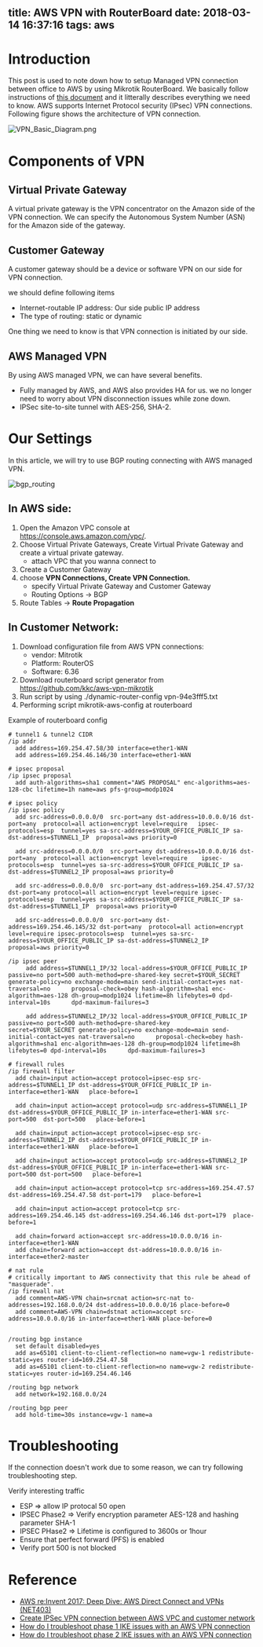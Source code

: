 title: AWS VPN with RouterBoard
date: 2018-03-14 16:37:16
tags: aws
---

# Introduction #

This post is used to note down how to setup Managed VPN connection between office to AWS by using Mikrotik RouterBoard. We basically follow instructions of [this document](https://docs.aws.amazon.com/AmazonVPC/latest/UserGuide/VPC_VPN.html) and it litterally describes everything we need to know. AWS supports Internet Protocol security (IPsec) VPN connections. Following figure shows the architecture of VPN connection.

![VPN_Basic_Diagram.png](https://docs.aws.amazon.com/AmazonVPC/latest/UserGuide/images/VPN_Basic_Diagram.png)

# Components of VPN #

## Virtual Private Gateway ##

A virtual private gateway is the VPN concentrator on the Amazon side of the VPN connection. We can specify the Autonomous System Number (ASN) for the Amazon side of the gateway.

## Customer Gateway ##

A customer gateway should be a device or software VPN on our side for VPN connection.

we should define following items
- Internet-routable IP address: Our side public IP address
- The type of routing: static or dynamic

One thing we need to know is that VPN connection is initiated by our side.

## AWS Managed VPN ##

By using AWS managed VPN, we can have several benefits.

- Fully managed by AWS, and AWS also provides HA for us. we no longer need to worry about VPN disconnection issues while zone down.
- IPSec site-to-site tunnel with AES-256, SHA-2.

# Our Settings #

In this article, we will try to use BGP routing connecting with AWS managed VPN.

![bgp_routing](/img/2018-03/bgp-routing.png)

## In AWS side: ##
1. Open the Amazon VPC console at https://console.aws.amazon.com/vpc/.
2. Choose Virtual Private Gateways, Create Virtual Private Gateway and create a virtual private gateway.
	- attach VPC that you wanna connect to
3. Create a Customer Gateway
4. choose **VPN Connections, Create VPN Connection.**
	- specify Virtual Private Gateway and Customer Gateway
	- Routing Options → BGP
5. Route Tables → **Route Propagation**

## In Customer Network: ##
1. Download configuration file from AWS VPN connections:
	- vendor: Mitrotik
	- Platform: RouterOS
	- Software: 6.36
2. Download routerboard script generator from https://github.com/kkc/aws-vpn-mikrotik
3. Run script by using ./dynamic-router-config vpn-94e3fff5.txt
4. Performing script mikrotik-aws-config at routerboard

Example of routerboard config
```
# tunnel1 & tunnel2 CIDR
/ip addr
  add address=169.254.47.58/30 interface=ether1-WAN
  add address=169.254.46.146/30 interface=ether1-WAN

# ipsec proposal
/ip ipsec proposal
  add auth-algorithms=sha1 comment="AWS PROPOSAL" enc-algorithms=aes-128-cbc lifetime=1h name=aws pfs-group=modp1024

# ipsec policy
/ip ipsec policy
  add src-address=0.0.0.0/0  src-port=any dst-address=10.0.0.0/16 dst-port=any  protocol=all action=encrypt level=require   ipsec-protocols=esp  tunnel=yes sa-src-address=$YOUR_OFFICE_PUBLIC_IP sa-dst-address=$TUNNEL1_IP  proposal=aws priority=0

  add src-address=0.0.0.0/0  src-port=any dst-address=10.0.0.0/16 dst-port=any  protocol=all action=encrypt level=require    ipsec-protocols=esp  tunnel=yes sa-src-address=$YOUR_OFFICE_PUBLIC_IP sa-dst-address=$TUNNEL2_IP proposal=aws priority=0

  add src-address=0.0.0.0/0  src-port=any dst-address=169.254.47.57/32 dst-port=any protocol=all action=encrypt level=require ipsec-protocols=esp  tunnel=yes sa-src-address=$YOUR_OFFICE_PUBLIC_IP sa-dst-address=$TUNNEL1_IP  proposal=aws priority=0

  add src-address=0.0.0.0/0  src-port=any dst-address=169.254.46.145/32 dst-port=any  protocol=all action=encrypt level=require ipsec-protocols=esp  tunnel=yes sa-src-address=$YOUR_OFFICE_PUBLIC_IP sa-dst-address=$TUNNEL2_IP  proposal=aws priority=0

/ip ipsec peer
     add address=$TUNNEL1_IP/32 local-address=$YOUR_OFFICE_PUBLIC_IP passive=no port=500 auth-method=pre-shared-key secret=$YOUR_SECRET generate-policy=no exchange-mode=main send-initial-contact=yes nat-traversal=no      proposal-check=obey hash-algorithm=sha1 enc-algorithm=aes-128 dh-group=modp1024 lifetime=8h lifebytes=0 dpd-interval=10s      dpd-maximum-failures=3
 
     add address=$TUNNEL2_IP/32 local-address=$YOUR_OFFICE_PUBLIC_IP passive=no port=500 auth-method=pre-shared-key      secret=$YOUR_SECRET generate-policy=no exchange-mode=main send-initial-contact=yes nat-traversal=no      proposal-check=obey hash-algorithm=sha1 enc-algorithm=aes-128 dh-group=modp1024 lifetime=8h lifebytes=0 dpd-interval=10s      dpd-maximum-failures=3

# firewall rules
/ip firewall filter
  add chain=input action=accept protocol=ipsec-esp src-address=$TUNNEL1_IP dst-address=$YOUR_OFFICE_PUBLIC_IP in-interface=ether1-WAN   place-before=1
 
  add chain=input action=accept protocol=udp src-address=$TUNNEL1_IP dst-address=$YOUR_OFFICE_PUBLIC_IP in-interface=ether1-WAN src-port=500  dst-port=500   place-before=1
 
  add chain=input action=accept protocol=ipsec-esp src-address=$TUNNEL2_IP dst-address=$YOUR_OFFICE_PUBLIC_IP in-interface=ether1-WAN   place-before=1
 
  add chain=input action=accept protocol=udp src-address=$TUNNEL2_IP dst-address=$YOUR_OFFICE_PUBLIC_IP in-interface=ether1-WAN src-port=500 dst-port=500   place-before=1
 
  add chain=input action=accept protocol=tcp src-address=169.254.47.57 dst-address=169.254.47.58 dst-port=179   place-before=1
 
  add chain=input action=accept protocol=tcp src-address=169.254.46.145 dst-address=169.254.46.146 dst-port=179  place-before=1
 
  add chain=forward action=accept src-address=10.0.0.0/16 in-interface=ether1-WAN
  add chain=forward action=accept dst-address=10.0.0.0/16 in-interface=ether2-master
 
# nat rule
# critically important to AWS connectivity that this rule be ahead of "masquerade".
/ip firewall nat
  add comment=AWS-VPN chain=srcnat action=src-nat to-addresses=192.168.0.0/24 dst-address=10.0.0.0/16 place-before=0
  add comment=AWS-VPN chain=dstnat action=accept src-address=10.0.0.0/16 in-interface=ether1-WAN place-before=0


/routing bgp instance
  set default disabled=yes
  add as=65101 client-to-client-reflection=no name=vgw-1 redistribute-static=yes router-id=169.254.47.58
  add as=65101 client-to-client-reflection=no name=vgw-2 redistribute-static=yes router-id=169.254.46.146
 
/routing bgp network
  add network=192.168.0.0/24
 
/routing bgp peer
  add hold-time=30s instance=vgw-1 name=a
```

# Troubleshooting #

If the connection doesn't work due to some reason, we can try following troubleshooting step.

Verify interesting traffic
- ESP => allow IP protocal 50 open
- IPSEC Phase2 => Verify encryption parameter AES-128 and hashing parameter SHA-1
- IPSEC PHase2 => Lifetime is configured to 3600s or 1hour
- Ensure that perfect forward (PFS) is enabled
- Verify port 500 is not blocked


# Reference

- [AWS re:Invent 2017: Deep Dive: AWS Direct Connect and VPNs (NET403)](https://www.youtube.com/watch?v=eNxPhHTN8gY)
- [Create IPSec VPN connection between AWS VPC and customer network](https://helpx.adobe.com/enterprise/using/create-vpn-connection.html)
- [How do I troubleshoot phase 1 IKE issues with an AWS VPN connection](https://www.youtube.com/watch?v=7V2tf2zgerc)
- [How do I troubleshoot phase 2 IKE issues with an AWS VPN connection](https://www.youtube.com/watch?v=OnkhrzFzQT8)
